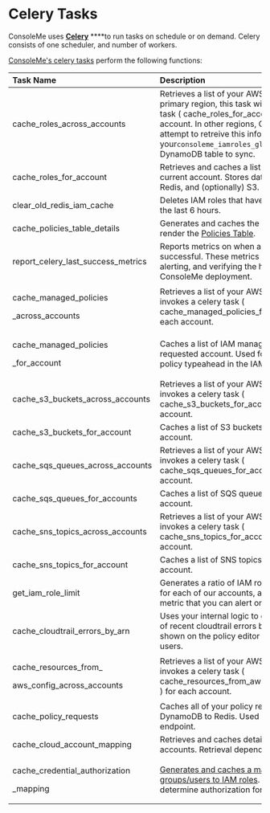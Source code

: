 # Celery Tasks

ConsoleMe uses [**Celery**](https://docs.celeryproject.org/en/stable/getting-started/introduction.html) ****to run tasks on schedule or on demand. Celery consists of one scheduler, and number of workers. 

[ConsoleMe's celery tasks](https://github.com/Netflix/consoleme/blob/master/consoleme/celery/celery_tasks.py#L1338) perform the following functions:

<table>
  <thead>
    <tr>
      <th style="text-align:left">Task Name</th>
      <th style="text-align:left">Description</th>
      <th style="text-align:left">Frequency</th>
    </tr>
  </thead>
  <tbody>
    <tr>
      <td style="text-align:left">cache_roles_across_accounts</td>
      <td style="text-align:left">Retrieves a list of your AWS accounts. In your primary region, this task
        will invoke a celery task ( cache_roles_for_account ) for each account.
        In other regions, ConsoleMe will attempt to retreive this information from
        your<code>consoleme_iamroles_global</code> global DynamoDB table to sync.</td>
      <td
      style="text-align:left">Every 45 minutes</td>
    </tr>
    <tr>
      <td style="text-align:left">cache_roles_for_account</td>
      <td style="text-align:left">Retrieves and caches a list of IAM roles for the current account. Stores
        data in DynamoDB, Redis, and (optionally) S3.</td>
      <td style="text-align:left">On demand</td>
    </tr>
    <tr>
      <td style="text-align:left">clear_old_redis_iam_cache</td>
      <td style="text-align:left">Deletes IAM roles that haven&apos;t been updated in the last 6 hours.</td>
      <td
      style="text-align:left">Every 6 hours</td>
    </tr>
    <tr>
      <td style="text-align:left">cache_policies_table_details</td>
      <td style="text-align:left">Generates and caches the data needed to render the <a href="../feature-videos/policy-management/multi-account-policies-management.md">Policies Table</a>.</td>
      <td
      style="text-align:left">Every 30 minutes</td>
    </tr>
    <tr>
      <td style="text-align:left">report_celery_last_success_metrics</td>
      <td style="text-align:left">Reports metrics on when a celery task was last successful. These metrics
        are useful for alerting, and verifying the health of your ConsoleMe deployment.</td>
      <td
      style="text-align:left">Every minute</td>
    </tr>
    <tr>
      <td style="text-align:left">
        <p>cache_managed_policies</p>
        <p>_across_accounts</p>
      </td>
      <td style="text-align:left">Retrieves a list of your AWS accounts and invokes a celery task ( cache_managed_policies_for_account
        ) for each account.</td>
      <td style="text-align:left">Every 45 minutes</td>
    </tr>
    <tr>
      <td style="text-align:left">
        <p>cache_managed_policies</p>
        <p>_for_account</p>
      </td>
      <td style="text-align:left">Caches a list of IAM managed policies for the requested account. Used
        for the managed policy typeahead in the IAM policy editor.</td>
      <td style="text-align:left">On demand</td>
    </tr>
    <tr>
      <td style="text-align:left">cache_s3_buckets_across_accounts</td>
      <td style="text-align:left">Retrieves a list of your AWS accounts and invokes a celery task ( cache_s3_buckets_for_account
        ) for each account.</td>
      <td style="text-align:left">Every 45 minutes</td>
    </tr>
    <tr>
      <td style="text-align:left">cache_s3_buckets_for_account</td>
      <td style="text-align:left">Caches a list of S3 buckets for the requested account.</td>
      <td style="text-align:left">On demand</td>
    </tr>
    <tr>
      <td style="text-align:left">cache_sqs_queues_across_accounts</td>
      <td style="text-align:left">Retrieves a list of your AWS accounts and invokes a celery task ( cache_sqs_queues_for_account
        ) for each account.</td>
      <td style="text-align:left">Every 45 minutes</td>
    </tr>
    <tr>
      <td style="text-align:left">cache_sqs_queues_for_accounts</td>
      <td style="text-align:left">Caches a list of SQS queues for the requested account.</td>
      <td style="text-align:left">On demand</td>
    </tr>
    <tr>
      <td style="text-align:left">cache_sns_topics_across_accounts</td>
      <td style="text-align:left">Retrieves a list of your AWS accounts and invokes a celery task ( cache_sns_topics_for_account
        ) for each account.</td>
      <td style="text-align:left">Every 45 minutes</td>
    </tr>
    <tr>
      <td style="text-align:left">cache_sns_topics_for_account</td>
      <td style="text-align:left">Caches a list of SNS topics for the requested account.</td>
      <td style="text-align:left">On demand</td>
    </tr>
    <tr>
      <td style="text-align:left">get_iam_role_limit</td>
      <td style="text-align:left">Generates a ratio of IAM roles to max IAM roles for each of our accounts,
        and emits this as a metric that you can alert on.</td>
      <td style="text-align:left">Every 24 hours</td>
    </tr>
    <tr>
      <td style="text-align:left">cache_cloudtrail_errors_by_arn</td>
      <td style="text-align:left">Uses your internal logic to generate a mapping of recent cloudtrail errors
        by ARN. This is shown on the policy editor page to your end-users.</td>
      <td
      style="text-align:left">Every 1 hour</td>
    </tr>
    <tr>
      <td style="text-align:left">
        <p>cache_resources_from_</p>
        <p>aws_config_across_accounts</p>
      </td>
      <td style="text-align:left">Retrieves a list of your AWS accounts and invokes a celery task ( cache_resources_from_aws_config_for_account
        ) for each account.</td>
      <td style="text-align:left">Every 1 Hour</td>
    </tr>
    <tr>
      <td style="text-align:left">cache_policy_requests</td>
      <td style="text-align:left">Caches all of your policy requests from DynamoDB to Redis. Used by the <code>/requests</code> endpoint.</td>
      <td
      style="text-align:left">Every 1 Hour</td>
    </tr>
    <tr>
      <td style="text-align:left">cache_cloud_account_mapping</td>
      <td style="text-align:left">Retrieves and caches details about your AWS accounts. Retrieval depends
        on <a href="../configuration/account-syncing.md">configuration</a>.</td>
      <td
      style="text-align:left">Every 1 Hour</td>
    </tr>
    <tr>
      <td style="text-align:left">
        <p>cache_credential_authorization</p>
        <p>_mapping</p>
      </td>
      <td style="text-align:left"><a href="../configuration/role-credential-authorization/">Generates and caches a mapping of groups/users to IAM roles</a>.
        This is used to determine authorization for role credentials.</td>
      <td style="text-align:left">Every 5 minutes</td>
    </tr>
  </tbody>
</table>





